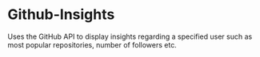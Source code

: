 # Github-Insights
Uses the GitHub API to display insights regarding a specified user such as most popular repositories, number of followers etc.
